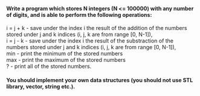 #### Write a program which stores N integers (N <= 100000) with any number of digits, and is able to perform the following operations:
i = j + k - save under the index i the result of the addition of the numbers stored under j and k indices (i, j, k are from range [0, N-1]),<br>
i = j - k - save under the index i the result of the substraction of the numbers stored under j and k indices (i, j, k are from range [0, N-1]),<br>
min - print the minimum of the stored numbers<br>
max - print the maximum of the stored numbers <br>
? - print all of the stored numbers.<br>
#### You should implement your own data structures (you should not use STL library, vector, string etc.).
